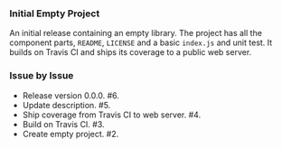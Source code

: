 ### Initial Empty Project

An initial release containing an empty library. The project has all the
component parts, `README`, `LICENSE` and a basic `index.js` and unit test. It
builds on Travis CI and ships its coverage to a public web server.

### Issue by Issue

 * Release version 0.0.0. #6.
 * Update description. #5.
 * Ship coverage from Travis CI to web server. #4.
 * Build on Travis CI. #3.
 * Create empty project. #2.
